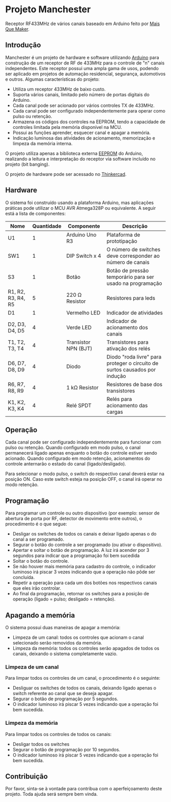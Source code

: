 # Projeto Manchester

Receptor RF433MHz de vários canais baseado em Arduino feito por [Mais Que Maker](https://maisquemaker.com.br).

## Introdução

Manchester é um projeto de hardware e software utilizando [Arduino](https://www.arduino.cc) para construção de um receptor de RF de 433MHz para o controle de "n" canais independentes. Este receptor possui uma ampla gama de usos, podendo ser aplicado em projetos de automação residencial, segurança, automotivos e outros. Algumas características do projeto:

- Utiliza um receptor 433MHz de baixo custo.
- Suporta vários canais, limitado pelo número de portas digitais do Arduino.
- Cada canal pode ser acionado por vários controles TX de 433MHz.
- Cada canal pode ser configurado independentemente para operar como pulso ou retenção.
- Armazena os códigos dos controles na EEPROM, tendo a capacidade de controles limitada pela memória disponível na MCU.
- Possui as funções aprender, esquecer canal e apagar a memória.
- Indicação luminosa das atividades de acionamento, memorização e limpeza da memória interna.

O projeto utiliza apenas a biblioteca externa [EEPROM](https://www.arduino.cc/en/Reference/EEPROM) do Arduino, realizando a leitura e interpretação do receptor via software incluído no projeto (bit banging).

O projeto de hardware pode ser acessado no [Thinkercad](https://www.tinkercad.com/things/kPQMFTWsSEO).

## Hardware

O sistema foi construído usando a plataforma Arduino, mas aplicações práticas pode utilizar o MCU AVR Atmega328P ou equivalente. A seguir está a lista de componentes:

<center>
  
Nome | Quantidade | Componente | Descrição
--- | --- | --- | ---
U1 | 1 | Arduino Uno R3 | Plataforma de prototipação
SW1 | 1 | DIP Switch x 4 | O número de switches deve corresponder ao número de canais
S3 | 1 | Botão | Botão de pressão temporário para ser usado na programação
R1, R2, R3, R4, R5 | 5 | 220 Ω Resistor | Resistores para leds
D1 | 1 | Vermelho LED | Indicador de atividades
D2, D3, D4, D5 | 4 | Verde LED | Indicador de acionamento dos canais
T1, T2, T3, T4 | 4 | Transistor NPN (BJT) | Transistores para ativação dos relés
D6, D7, D8, D9 | 4 | Diodo | Diodo "roda livre" para proteger o circuito de surtos causados por indução
R6, R7, R8, R9 | 4 | 1 kΩ Resistor | Resistores de base dos transistores
K1, K2, K3, K4 | 4 | Relé SPDT | Relés para acionamento das cargas

</center>

## Operação

Cada canal pode ser configurado independentemente para funcionar com pulso ou retenção. Quando configurado em modo pulso, o canal permanecerá ligado apenas enquanto o botão do controle estiver sendo acionado. Quando configurado em modo retenção, acionamentos do controle anternarão o estado do canal (ligado/desligado).

Para selecionar o modo pulso, o switch do respectivo canal deverá estar na posição ON. Caso este switch esteja na posição OFF, o canal irá operar no modo retenção.

## Programação

Para programar um controle ou outro dispositivo (por exemplo: sensor de abertura de porta por RF, detector de movimento entre outros), o procedimento é o que segue:

- Desligar os switches de todos os canais e deixar ligado apenas o do canal a ser programado.
- Segurar o botão do controle a ser programado (ou ativar o dispositivo).
- Apertar e soltar o botão de programação. A luz irá acender por 3 segundos para indicar que a programação foi bem sucedida
- Soltar o botão do controle.
- Se não houver mais memória para cadastro do controle, o indicador luminoso irá piscar 3 vezes indicando que a operação não pôde ser concluída.
- Repetir a operação para cada um dos botões nos respectivos canais que eles irão controlar.
- Ao final da programação, retornar os switches para a posição de operação (ligado = pulso; desligado = retenção).

## Apagando a memória

O sistema possui duas maneiras de apagar a memória:

- Limpeza de um canal: todos os controles que acionam o canal selecionado serão removidos da memória.
- Limpeza da memória: todos os controles serão apagados de todos os canais, deixando o sistema completamente vazio.

### Limpeza de um canal

Para limpar todos os controles de um canal, o procedimento é o seguinte:

- Desliguar os switches de todos os canais, deixando ligado apenas o switch referente ao canal que se deseja apagar.
- Segurar o botão de programação por 5 segundos. 
- O indicador luminoso irá piscar 5 vezes indicando que a operação foi bem sucedida.

### Limpeza da memória

Para limpar todos os controles de todos os canais:

- Desligar todos os switches
- Segurar o botão de programação por 10 segundos.
- O indicador luminoso irá piscar 5 vezes indicando que a operação foi bem sucedida.

## Contribuição

Por favor, sinta-se à vontade para contribua com o aperfeiçoamento deste projeto. Toda ajuda será sempre bem vinda.

